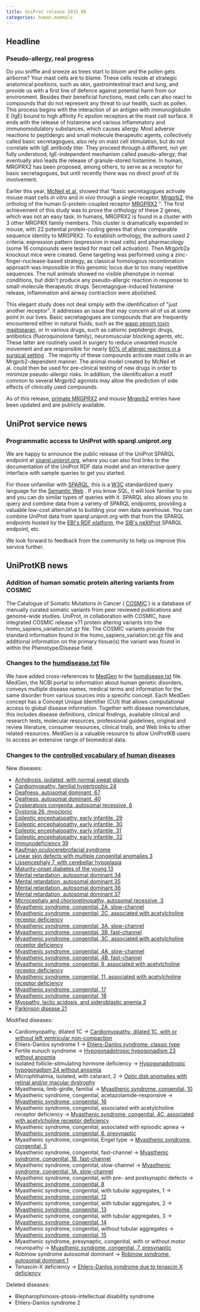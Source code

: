 ```yaml
---
title: UniProt release 2015_08
categories: human,mammals
---
```


## Headline

### Pseudo-allergy, real progress

Do you sniffle and sneeze as trees start to bloom and the pollen gets airborne? Your mast cells are to blame. These cells reside at strategic anatomical positions, such as skin, gastrointestinal tract and lung, and provide us with a first line of defence against potential harm from our environment. Besides their beneficial functions, mast cells can also react to compounds that do not represent any threat to our health, such as pollen. This process begins with the interaction of an antigen with immunoglobulin E (IgE) bound to high affinity Fc epsilon receptors at the mast cell surface. It ends with the release of histamine and various inflammatory and immunomodulatory substances, which causes allergy. Most adverse reactions to peptidergic and small molecule therapeutic agents, collectively called basic secretagogues, also rely on mast cell stimulation, but do not correlate with IgE antibody titer. They proceed through a different, not yet fully understood, IgE-independent mechanism called pseudo-allergy, that eventually also leads the release of granule-stored histamine. In human, MRGPRX2 has been proposed, among others, to serve as a receptor for basic secretagogues, but until recently there was no direct proof of its involvement.

Earlier this year, [McNeil et al.](http://www.ncbi.nlm.nih.gov/pubmed/25517090) showed that "basic secretagogues activate mouse mast cells *in vitro* and *in vivo* through a single receptor, [Mrgprb2](http://www.uniprot.org/uniprot/?query=Q3KNA1), the ortholog of the human G-protein-coupled receptor [MRGPRX2](http://www.uniprot.org/uniprot/?query=Q96LB1) ". The first achievement of this study was to prove the orthology of these 2 genes, which was not an easy task. In humans, MRGPRX2 is found in a cluster with 3 other MRGPRX family members. This cluster is dramatically expanded in mouse, with 22 potential protein-coding genes that show comparable sequence identity to MRGPRX2. To establish orthology, the authors used 2 criteria: expression pattern (expression in mast cells) and pharmacology (some 16 compounds were tested for mast cell activation). Then Mrgprb2a knockout mice were created. Gene targeting was performed using a zinc-finger-nuclease-based strategy, as classical homologous recombination approach was impossible in this genomic locus due to too many repetitive sequences. The null animals showed no visible phenotype in normal conditions, but didn't produce any pseudo-allergic reaction in response to small-molecule therapeutic drugs. Secretagogue-induced histamine release, inflammation and airway contraction were abolished.

This elegant study does not deal simply with the identification of "just another receptor". It addresses an issue that may concern all of us at some point in our lives. Basic secretagogues are compounds that are frequently encountered either in natural fluids, such as the [wasp venom toxin mastoparan](https://en.wikipedia.org/wiki/Mastoparan), or in various drugs, such as cationic peptidergic drugs, antibiotics (fluoroquinolone family), neuromuscular blocking agents, etc. These latter are routinely used in surgery to reduce unwanted muscle movement and are responsible for nearly [60% of allergic reactions in a surgical setting](http://www.ncbi.nlm.nih.gov/pubmed/21497888) . The majority of these compounds activate mast cells in an Mrgprb2-dependent manner. The animal model created by McNeil et al. could then be used for pre-clinical testing of new drugs in order to minimize pseudo-allergic risks. In addition, the identification a motif common to several Mrgprb2 agonists may allow the prediction of side effects of clinically used compounds.

As of this release, [primate MRGPRX2](http://www.uniprot.org/uniprot/?query=gene:mrgprx2+NOT+organism:10090+AND+reviewed:yes) and mouse [Mrgprb2](http://www.uniprot.org/uniprot/?query=Q3KNA1) entries have been updated and are publicly available.

## UniProt service news

### Programmatic access to UniProt with sparql.uniprot.org

We are happy to announce the public release of the UniProt SPARQL endpoint at [sparql.uniprot.org](http://sparql.uniprot.org), where you can also find links to the documentation of the UniProt RDF data model and an interactive query interface with sample queries to get you started.

For those unfamiliar with [SPARQL](https://en.wikipedia.org/wiki/SPARQL), this is a [W3C](https://en.wikipedia.org/wiki/World%5FWide%5FWeb%5FConsortium) standardized query language for the [Semantic Web](https://en.wikipedia.org/wiki/Semantic%5FWeb) . If you know SQL, it will look familiar to you and you can do similar types of queries with it. SPARQL also allows you to query and combine data from a variety of SPARQL endpoints, providing a valuable low-cost alternative to building your own data warehouse. You can combine UniProt data from sparql.uniprot.org with that from the SPARQL endpoints hosted by the [EBI's RDF platform](https://www.ebi.ac.uk/rdf/), the [SIB's neXtProt](http://snorql.nextprot.org) SPARQL endpoint, etc.

We look forward to feedback from the community to help us improve this service further.

## UniProtKB news

### Addition of human somatic protein altering variants from COSMIC

The Catalogue of Somatic Mutations in Cancer ( [COSMIC](http://cancer.sanger.ac.uk/cosmic) ) is a database of manually curated somatic variants from peer reviewed publications and genome-wide studies. UniProt, in collaboration with COSMIC, have integrated COSMIC release v71 protein altering variants into the homo\_sapiens\_variation.txt.gz file. The COSMIC variants provide the standard information found in the homo\_sapiens\_variation.txt.gz file and additional information on the primary tissue(s) the variant was found in within the Phenotype/Disease field.

### Changes to the [humdisease.txt](http://www.uniprot.org/docs/humdisease) file

We have added cross-references to [MedGen](http://www.ncbi.nlm.nih.gov/medgen/) to the [humdisease.txt](http://www.uniprot.org/docs/humdisease) file. MedGen, the NCBI portal to information about human genetic disorders, conveys multiple disease names, medical terms and information for the same disorder from various sources into a specific concept. Each MedGen concept has a Concept Unique Identifier (CUI) that allows computational access to global disease information. Together with disease nomenclature, this includes disease definitions, clinical findings, available clinical and research tests, molecular resources, professional guidelines, original and review literature, consumer resources, clinical trials, and Web links to other related resources. MedGen is a valuable resource to allow UniProtKB users to access an extensive range of biomedical data.

### Changes to the [controlled vocabulary of human diseases](http://www.uniprot.org/docs/humdisease)

New diseases:

-   [Anhidrosis, isolated, with normal sweat glands](http://www.uniprot.org/diseases/DI-04405)
-   [Cardiomyopathy, familial hypertrophic 24](http://www.uniprot.org/diseases/DI-04407)
-   [Deafness, autosomal dominant, 67](http://www.uniprot.org/diseases/DI-04416)
-   [Deafness, autosomal dominant, 40](http://www.uniprot.org/diseases/DI-04417)
-   [Dyskeratosis congenita, autosomal recessive, 6](http://www.uniprot.org/diseases/DI-04424)
-   [Dystonia 26, myoclonic](http://www.uniprot.org/diseases/DI-04408)
-   [Epileptic encephalopathy, early infantile, 29](http://www.uniprot.org/diseases/DI-04412)
-   [Epileptic encephalopathy, early infantile, 30](http://www.uniprot.org/diseases/DI-04413)
-   [Epileptic encephalopathy, early infantile, 31](http://www.uniprot.org/diseases/DI-04414)
-   [Epileptic encephalopathy, early infantile, 32](http://www.uniprot.org/diseases/DI-04415)
-   [Immunodeficiency 39](http://www.uniprot.org/diseases/DI-04423)
-   [Kaufman oculocerebrofacial syndrome](http://www.uniprot.org/diseases/DI-04406)
-   [Linear skin defects with multiple congenital anomalies 3](http://www.uniprot.org/diseases/DI-04409)
-   [Lissencephaly 7, with cerebellar hypoplasia](http://www.uniprot.org/diseases/DI-04422)
-   [Maturity-onset diabetes of the young 13](http://www.uniprot.org/diseases/DI-04404)
-   [Mental retardation, autosomal dominant 34](http://www.uniprot.org/diseases/DI-04418)
-   [Mental retardation, autosomal dominant 35](http://www.uniprot.org/diseases/DI-04419)
-   [Mental retardation, autosomal dominant 36](http://www.uniprot.org/diseases/DI-04420)
-   [Mental retardation, autosomal dominant 37](http://www.uniprot.org/diseases/DI-04421)
-   [Microcephaly and chorioretinopathy, autosomal recessive, 3](http://www.uniprot.org/diseases/DI-04411)
-   [Myasthenic syndrome, congenital, 2A, slow-channel](http://www.uniprot.org/diseases/DI-04393)
-   [Myasthenic syndrome, congenital, 2C, associated with acetylcholine receptor deficiency](http://www.uniprot.org/diseases/DI-04398)
-   [Myasthenic syndrome, congenital, 3A, slow-channel](http://www.uniprot.org/diseases/DI-04394)
-   [Myasthenic syndrome, congenital, 3B, fast-channel](http://www.uniprot.org/diseases/DI-04395)
-   [Myasthenic syndrome, congenital, 3C, associated with acetylcholine receptor deficiency](http://www.uniprot.org/diseases/DI-04399)
-   [Myasthenic syndrome, congenital, 4A, slow-channel](http://www.uniprot.org/diseases/DI-04397)
-   [Myasthenic syndrome, congenital, 4B, fast-channel](http://www.uniprot.org/diseases/DI-04396)
-   [Myasthenic syndrome, congenital, 9, associated with acetylcholine receptor deficiency](http://www.uniprot.org/diseases/DI-04400)
-   [Myasthenic syndrome, congenital, 11, associated with acetylcholine receptor deficiency](http://www.uniprot.org/diseases/DI-04401)
-   [Myasthenic syndrome, congenital, 17](http://www.uniprot.org/diseases/DI-04402)
-   [Myasthenic syndrome, congenital, 18](http://www.uniprot.org/diseases/DI-04403)
-   [Myopathy, lactic acidosis, and sideroblastic anemia 3](http://www.uniprot.org/diseases/DI-04410)
-   [Parkinson disease 21](http://www.uniprot.org/diseases/DI-04425)

Modified diseases:

-   Cardiomyopathy, dilated 1C -&gt; [Cardiomyopathy, dilated 1C, with or without left ventricular non-compaction](http://www.uniprot.org/diseases/DI-00212)
-   Ehlers-Danlos syndrome 1 -&gt; [Ehlers-Danlos syndrome, classic type](http://www.uniprot.org/diseases/DI-00436)
-   Fertile eunuch syndrome -&gt; [Hypogonadotropic hypogonadism 23 without anosmia](http://www.uniprot.org/diseases/DI-01614)
-   Isolated follicle-stimulating hormone deficiency -&gt; [Hypogonadotropic hypogonadism 24 without anosmia](http://www.uniprot.org/diseases/DI-01840)
-   Microphthalmia, isolated, with cataract, 2 -&gt; [Optic disk anomalies with retinal and/or macular dystrophy](http://www.uniprot.org/diseases/DI-00757)
-   Myasthenia, limb-girdle, familial -&gt; [Myasthenic syndrome, congenital, 10](http://www.uniprot.org/diseases/DI-00494)
-   Myasthenic syndrome, congenital, acetazolamide-responsive -&gt; [Myasthenic syndrome, congenital, 16](http://www.uniprot.org/diseases/DI-00365)
-   Myasthenic syndrome, congenital, associated with acetylcholine receptor deficiency -&gt; [Myasthenic syndrome, congenital, 4C, associated with acetylcholine receptor deficiency](http://www.uniprot.org/diseases/DI-00369)
-   Myasthenic syndrome, congenital, associated with episodic apnea -&gt; [Myasthenic syndrome, congenital, 6, presynaptic](http://www.uniprot.org/diseases/DI-00370)
-   Myasthenic syndrome, congenital, Engel type -&gt; [Myasthenic syndrome, congenital, 5](http://www.uniprot.org/diseases/DI-00366)
-   Myasthenic syndrome, congenital, fast-channel -&gt; [Myasthenic syndrome, congenital, 1B, fast-channel](http://www.uniprot.org/diseases/DI-00367)
-   Myasthenic syndrome, congenital, slow-channel -&gt; [Myasthenic syndrome, congenital, 1A, slow-channel](http://www.uniprot.org/diseases/DI-00368)
-   Myasthenic syndrome, congenital, with pre- and postsynaptic defects -&gt; [Myasthenic syndrome, congenital, 8](http://www.uniprot.org/diseases/DI-04109)
-   Myasthenic syndrome, congenital, with tubular aggregates, 1 -&gt; [Myasthenic syndrome, congenital, 12](http://www.uniprot.org/diseases/DI-03084)
-   Myasthenic syndrome, congenital, with tubular aggregates, 2 -&gt; [Myasthenic syndrome, congenital, 13](http://www.uniprot.org/diseases/DI-03511)
-   Myasthenic syndrome, congenital, with tubular aggregates, 3 -&gt; [Myasthenic syndrome, congenital, 14](http://www.uniprot.org/diseases/DI-04340)
-   Myasthenic syndrome, congenital, without tubular aggregates -&gt; [Myasthenic syndrome, congenital, 15](http://www.uniprot.org/diseases/DI-04339)
-   Myasthenic syndrome, presynaptic, congenital, with or without motor neuropathy -&gt; [Myasthenic syndrome, congenital, 7, presynaptic](http://www.uniprot.org/diseases/DI-04255)
-   Robinow syndrome autosomal dominant -&gt; [Robinow syndrome, autosomal dominant 1](http://www.uniprot.org/diseases/DI-03227)
-   Tenascin-X deficiency -&gt; [Ehlers-Danlos syndrome due to tenascin X deficiency](http://www.uniprot.org/diseases/DI-01097)

Deleted diseases:

-   Blepharophimosis-ptosis-intellectual disability syndrome
-   Ehlers-Danlos syndrome 2
